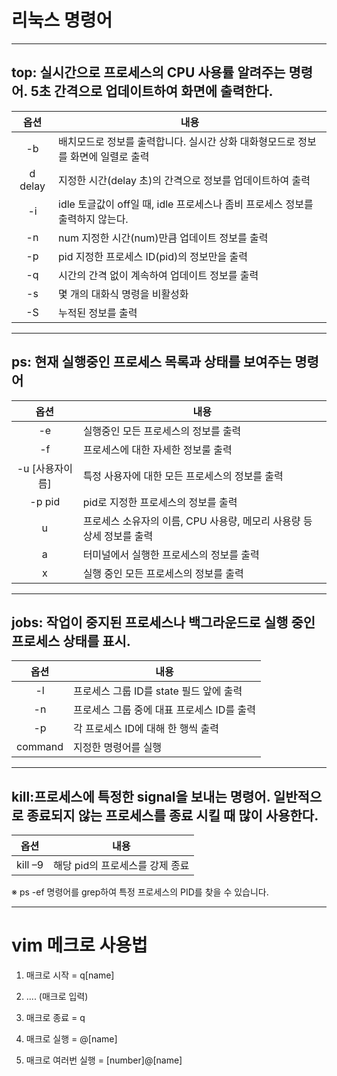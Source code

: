 # 리눅스 명령어
---
## top: 실시간으로 프로세스의 CPU 사용률 알려주는 명령어. 5초 간격으로 업데이트하여 화면에 출력한다. 


|옵션|내용|
|:---:|---|
|-b| 배치모드로 정보를 출력합니다. 실시간 상화 대화형모드로 정보를 화면에 일렬로 출력|
|d delay| 지정한 시간(delay 초)의 간격으로 정보를 업데이트하여 출력|
|-i| idle	토글값이 off일 때, idle 프로세스나 좀비 프로세스 정보를 출력하지 않는다.|
|-n| num	지정한 시간(num)만큼 업데이트 정보를 출력|
|-p| pid	지정한 프로세스 ID(pid)의 정보만을 출력|
|-q| 시간의 간격 없이 계속하여 업데이트 정보를 출력|
|-s|	몇 개의 대화식 명령을 비활성화 |
|-S|	누적된 정보를 출력|


---

## ps: 현재 실행중인 프로세스 목록과 상태를 보여주는 명령어
|옵션|내용|
|:---:|---|
|-e| 실행중인 모든 프로세스의 정보를 출력|
|-f| 프로세스에 대한 자세한 정보룰 출력|
|-u [사용자이름]| 특정 사용자에 대한 모든 프로세스의 정보를 출력|
|-p pid| pid로 지정한 프로세스의 정보를 출력|
|u| 프로세스 소유자의 이름, CPU 사용량, 메모리 사용량 등 상세 정보를 출력|
|a| 터미널에서 실행한 프로세스의 정보를 출력|
|x| 실행 중인 모든 프로세스의 정보를 출력|

---            

 ## jobs: 작업이 중지된 프로세스나 백그라운드로 실행 중인 프로세스 상태를 표시.
|옵션|내용|
|:---:|---|
|-l| 프로세스 그룹 ID를 state 필드 앞에 출력|
|-n| 프로세스 그룹 중에 대표 프로세스 ID를 출력|
|-p| 각 프로세스 ID에 대해 한 행씩 출력|
|command| 지정한 명령어를 실행|
           
---

 ## kill:프로세스에 특정한 signal을 보내는 명령어. 일반적으로 종료되지 않는 프로세스를 종료 시킬 때 많이 사용한다.
|옵션|내용|
|:---:|---|
|kill –9 <pid> | 해당 pid의 프로세스를 강제 종료|

 ※ ps -ef 명령어를 grep하여 특정 프로세스의 PID를 찾을 수 있습니다.

---

# vim 메크로 사용법
 
1. 매크로 시작 = q[name] 

2. .... (매크로 입력)

3. 매크로 종료 = q

4. 매크로 실행 = @[name]

5. 매크로 여러번 실행 = [number]@[name]

